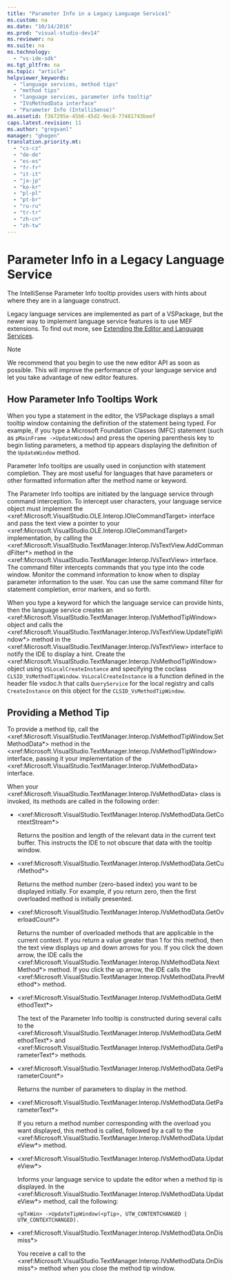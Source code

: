 ```yaml
---
title: "Parameter Info in a Legacy Language Service1"
ms.custom: na
ms.date: "10/14/2016"
ms.prod: "visual-studio-dev14"
ms.reviewer: na
ms.suite: na
ms.technology: 
  - "vs-ide-sdk"
ms.tgt_pltfrm: na
ms.topic: "article"
helpviewer_keywords: 
  - "language services, method tips"
  - "method tips"
  - "language services, parameter info tooltip"
  - "IVsMethodData interface"
  - "Parameter Info (IntelliSense)"
ms.assetid: f367295e-45b6-45d2-9ec8-77481743beef
caps.latest.revision: 11
ms.author: "gregvanl"
manager: "ghogen"
translation.priority.mt: 
  - "cs-cz"
  - "de-de"
  - "es-es"
  - "fr-fr"
  - "it-it"
  - "ja-jp"
  - "ko-kr"
  - "pl-pl"
  - "pt-br"
  - "ru-ru"
  - "tr-tr"
  - "zh-cn"
  - "zh-tw"
---
```

# Parameter Info in a Legacy Language Service
The IntelliSense Parameter Info tooltip provides users with hints about where they are in a language construct.  
  
 Legacy language services are implemented as part of a VSPackage, but the newer way to implement language service features is to use MEF extensions. To find out more, see [Extending the Editor and Language Services](../extensibility/extending-the-editor-and-language-services.md).  
  
> [!NOTE]
>  We recommend that you begin to use the new editor API as soon as possible. This will improve the performance of your language service and let you take advantage of new editor features.  
  
## How Parameter Info Tooltips Work  
 When you type a statement in the editor, the VSPackage displays a small tooltip window containing the definition of the statement being typed. For example, if you type a Microsoft Foundation Classes (MFC) statement (such as `pMainFrame ->UpdateWindow`) and press the opening parenthesis key to begin listing parameters, a method tip appears displaying the definition of the `UpdateWindow` method.  
  
 Parameter Info tooltips are usually used in conjunction with statement completion. They are most useful for languages that have parameters or other formatted information after the method name or keyword.  
  
 The Parameter Info tooltips are initiated by the language service through command interception. To intercept user characters, your language service object must implement the \<xref:Microsoft.VisualStudio.OLE.Interop.IOleCommandTarget> interface and pass the text view a pointer to your \<xref:Microsoft.VisualStudio.OLE.Interop.IOleCommandTarget> implementation, by calling the \<xref:Microsoft.VisualStudio.TextManager.Interop.IVsTextView.AddCommandFilter*> method in the \<xref:Microsoft.VisualStudio.TextManager.Interop.IVsTextView> interface. The command filter intercepts commands that you type into the code window. Monitor the command information to know when to display parameter information to the user. You can use the same command filter for statement completion, error markers, and so forth.  
  
 When you type a keyword for which the language service can provide hints, then the language service creates an \<xref:Microsoft.VisualStudio.TextManager.Interop.IVsMethodTipWindow> object and calls the \<xref:Microsoft.VisualStudio.TextManager.Interop.IVsTextView.UpdateTipWindow*> method in the \<xref:Microsoft.VisualStudio.TextManager.Interop.IVsTextView> interface to notify the IDE to display a hint. Create the \<xref:Microsoft.VisualStudio.TextManager.Interop.IVsMethodTipWindow> object using `VSLocalCreateInstance` and specifying the coclass `CLSID_VsMethodTipWindow`. `VsLocalCreateInstance` is a function defined in the header file vsdoc.h that calls `QueryService` for the local registry and calls `CreateInstance` on this object for the `CLSID_VsMethodTipWindow`.  
  
## Providing a Method Tip  
 To provide a method tip, call the \<xref:Microsoft.VisualStudio.TextManager.Interop.IVsMethodTipWindow.SetMethodData*> method in the \<xref:Microsoft.VisualStudio.TextManager.Interop.IVsMethodTipWindow> interface, passing it your implementation of the \<xref:Microsoft.VisualStudio.TextManager.Interop.IVsMethodData> interface.  
  
 When your \<xref:Microsoft.VisualStudio.TextManager.Interop.IVsMethodData> class is invoked, its methods are called in the following order:  
  
-   \<xref:Microsoft.VisualStudio.TextManager.Interop.IVsMethodData.GetContextStream*>  
  
     Returns the position and length of the relevant data in the current text buffer. This instructs the IDE to not obscure that data with the tooltip window.  
  
-   \<xref:Microsoft.VisualStudio.TextManager.Interop.IVsMethodData.GetCurMethod*>  
  
     Returns the method number (zero-based index) you want to be displayed initially. For example, if you return zero, then the first overloaded method is initially presented.  
  
-   \<xref:Microsoft.VisualStudio.TextManager.Interop.IVsMethodData.GetOverloadCount*>  
  
     Returns the number of overloaded methods that are applicable in the current context. If you return a value greater than 1 for this method, then the text view displays up and down arrows for you. If you click the down arrow, the IDE calls the \<xref:Microsoft.VisualStudio.TextManager.Interop.IVsMethodData.NextMethod*> method. If you click the up arrow, the IDE calls the \<xref:Microsoft.VisualStudio.TextManager.Interop.IVsMethodData.PrevMethod*> method.  
  
-   \<xref:Microsoft.VisualStudio.TextManager.Interop.IVsMethodData.GetMethodText*>  
  
     The text of the Parameter Info tooltip is constructed during several calls to the \<xref:Microsoft.VisualStudio.TextManager.Interop.IVsMethodData.GetMethodText*> and \<xref:Microsoft.VisualStudio.TextManager.Interop.IVsMethodData.GetParameterText*> methods.  
  
-   \<xref:Microsoft.VisualStudio.TextManager.Interop.IVsMethodData.GetParameterCount*>  
  
     Returns the number of parameters to display in the method.  
  
-   \<xref:Microsoft.VisualStudio.TextManager.Interop.IVsMethodData.GetParameterText*>  
  
     If you return a method number corresponding with the overload you want displayed, this method is called, followed by a call to the \<xref:Microsoft.VisualStudio.TextManager.Interop.IVsMethodData.UpdateView*> method.  
  
-   \<xref:Microsoft.VisualStudio.TextManager.Interop.IVsMethodData.UpdateView*>  
  
     Informs your language service to update the editor when a method tip is displayed. In the \<xref:Microsoft.VisualStudio.TextManager.Interop.IVsMethodData.UpdateView*> method, call the following:  
  
    ```  
    <pTxWin> ->UpdateTipWindow(<pTip>, UTW_CONTENTCHANGED | UTW_CONTEXTCHANGED).  
    ```  
  
-   \<xref:Microsoft.VisualStudio.TextManager.Interop.IVsMethodData.OnDismiss*>  
  
     You receive a call to the \<xref:Microsoft.VisualStudio.TextManager.Interop.IVsMethodData.OnDismiss*> method when you close the method tip window.